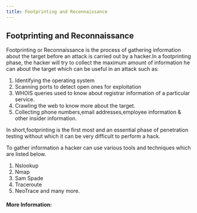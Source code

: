 ```yaml
---
title: Footprinting and Reconnaissance
---
```

## Footprinting and Reconnaissance

Footprinting or Reconnaissance is the process of gathering information about the target before an attack is carried out by a hacker.In a footprinting phase, the hacker will try to collect the maximum amount of information he can about the target which can be useful in an attack such as:

1. Identifying the operating system
2. Scanning ports to detect open ones for exploitation
3. WHOIS queries used to know about registrar information of a particular service.
4. Crawling the web to know more about the target.
5. Collecting phone numbers,email addresses,employee information & other insider information.

In short,footprinting is the first most and an essential phase of penetration testing without which it can be very difficult to perform a hack. 

To gather information a hacker can use various tools and techniques which are listed below.
1. Nslookup
2. Nmap
3. Sam Spade
4. Traceroute 
5. NeoTrace and many more.

#### More Information:
<!-- Please add any articles you think might be helpful to read before writing the article -->


